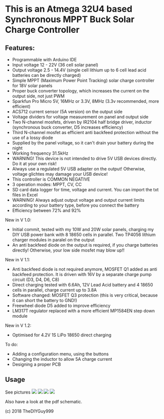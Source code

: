 # This is an Atmega 32U4 based Synchronous MPPT Buck Solar Charge Controller
## Features:
- Programmable with Arduino IDE
- Input voltage 12 - 22V (36 cell solar panel)
- Output voltage 2.5 - 14.4V (single cell lithium up to 6 cell lead acid batteries can be directly charged)
- Simple MPPT (Maximum Power Point Tracking) solar charge controller for 18V solar panels
- Proper buck converter topology, which increases the current on the output side, not just PWM
- Sparkfun Pro Micro 5V, 16MHz or 3.3V, 8MHz (3.3v recommended, more efficient)
- ACS712 current sensor (5A version) on the output side
- Voltage dividers for voltage measurement on panel and output side
- Two N-channel mosfets, driven by IR2104 half bridge driver, inductor (synchronous buck converter, D5 increases efficiency)
- Third N-channel mosfet as efficient anti backfeed protection without the use of a lossy diode
- Supplied by the panel voltage, so it can't drain your battery during the night
- Working frequency 31.5kHz
- WARNING! This device is not intended to drive 5V USB devices directly. Do it at your own risk!
- Always use a regulated 5V USB adapter on the output! Otherwise, voltage glichtes may damage your USB device!
- This controller is COMMON NEGATIVE
- 3 operation modes: MPPT, CV, CC
- SD card data logger for time, voltage and current. You can import the txt files in Excel
- WARNING! Always adjust output voltage and output current limits according to your battery type, before you connect the battery
- Efficiency between 72% and 92%

New in V 1.0:
- Initial commit, tested with my 10W and 20W solar panels, charging my DIY USB power bank with 8 18650 cells in parallel. Two TP4056 lithium charger modules in paralel on the output
- An anti backfeed diode on the output is required, if you charge batteries directly! Otherwise, your low side mosfet may blow up!!

New in V 1.1:
- Anti backfeed diode is not required anymore, MOSFET Q1 added as anti backfeed protection. It is driven with 16V by a separate charge pump circuit (D3, D4, D6, C8)
- Direct charging tested with 6.6Ah, 12V Lead Acid battery and 4 18650 cells in parallel, charge current up to 3.8A
- Software changed: MOSFET Q3 protection (this is very critical, because it can short the battery to GND!)
- Freewheel diode D5 added to improve efficiency
- LM317T regulator replaced with a more efficient MP1584EN step down module

New in V 1.2:
- Optimised for 4.2V 1S LiPo 18650 direct charging

To do:
- Adding a configuration menu, using the buttons
- Changing the inductor to allow 5A charge current
- Designing a proper PCB

## Usage

See pictures
![](https://github.com/TheDIYGuy999/MPPT_Buck_Converter_Synchronous/blob/master/1.jpg)
![](https://github.com/TheDIYGuy999/MPPT_Buck_Converter_Synchronous/blob/master/2.jpg)
![](https://github.com/TheDIYGuy999/MPPT_Buck_Converter_Synchronous/blob/master/3.jpg)
![](https://github.com/TheDIYGuy999/MPPT_Buck_Converter_Synchronous/blob/master/Board.png)

Also have a look at the pdf schematic.

(c) 2018 TheDIYGuy999
